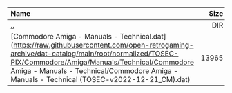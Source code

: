 |Name|Size|
|:---|---:|
|[..](../index.html)|DIR|
|[Commodore Amiga - Manuals - Technical.dat](https://raw.githubusercontent.com/open-retrogaming-archive/dat-catalog/main/root/normalized/TOSEC-PIX/Commodore/Amiga/Manuals/Technical/Commodore Amiga - Manuals - Technical/Commodore Amiga - Manuals - Technical (TOSEC-v2022-12-21_CM).dat)|13965|
